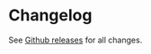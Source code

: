 # Changelog

See [Github releases](https://github.com/whyscream/postfix-grok-patterns/releases) for all changes.
